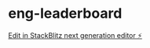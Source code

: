 # eng-leaderboard

[Edit in StackBlitz next generation editor ⚡️](https://stackblitz.com/~/github.com/subrotosanyal/eng-leaderboard)